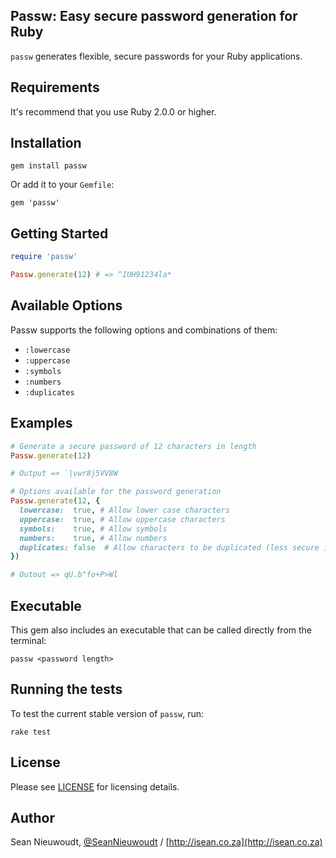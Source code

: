 ## Passw: Easy secure password generation for Ruby

`passw` generates flexible, secure passwords for your Ruby applications. 

Requirements
-----------------

It's recommend that you use Ruby 2.0.0 or higher.

Installation
-----------------

```
gem install passw
```

Or add it to your `Gemfile`: 

```
gem 'passw'
```

Getting Started
-----------------

```ruby
require 'passw'

Passw.generate(12) # => ^IUH91234la*

```

Available Options
-----------------

Passw supports the following options and combinations of them:

- `:lowercase`
- `:uppercase`
- `:symbols`
- `:numbers`
- `:duplicates`

Examples
-----------------

```ruby
# Generate a secure password of 12 characters in length
Passw.generate(12)

# Output => `|vwr8j5VV8W

# Options available for the password generation
Passw.generate(12, {
  lowercase:  true, # Allow lower case characters
  uppercase:  true, # Allow uppercase characters
  symbols:    true, # Allow symbols
  numbers:    true, # Allow numbers 
  duplicates: false  # Allow characters to be duplicated (less secure if true)	
})

# Outout => qU.b"fo+P>Wl
```

Executable
-----------------

This gem also includes an executable that can be called directly from the terminal:

```
passw <password length>
```

Running the tests
-----------------

To test the current stable version of `passw`, run:

```
rake test
```

License
-----------------

Please see [LICENSE](https://github.com/SeanNieuwoudt/passw/blob/master/LICENSE) for licensing details.

Author
-----------------

Sean Nieuwoudt, [@SeanNieuwoudt](https://twitter.com/seannieuwoudt) / [http://isean.co.za](http://isean.co.za)